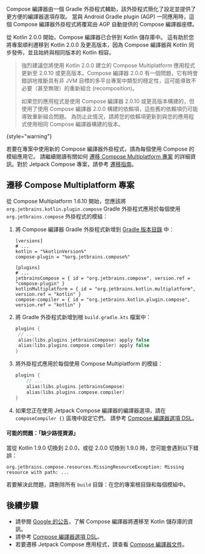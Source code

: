 [//]: # (title: 更新 Compose 編譯器)

Compose 編譯器由一個 Gradle 外掛程式輔助，該外掛程式簡化了設定並提供了更方便的編譯器選項存取。
當與 Android Gradle plugin (AGP) 一同應用時，這個 Compose 編譯器外掛程式將覆寫由 AGP 自動提供的 Compose 編譯器座標。

從 Kotlin 2.0.0 開始，Compose 編譯器已合併到 Kotlin 儲存庫中。
這有助於您將專案順利遷移到 Kotlin 2.0.0 及更高版本，因為 Compose 編譯器與 Kotlin 同步發佈，並且始終與相同版本的 Kotlin 相容。

> 強烈建議您將使用 Kotlin 2.0.0 建立的 Compose Multiplatform 應用程式更新至 2.0.10 或更高版本。Compose 編譯器 2.0.0 有一個問題，它有時會錯誤地推斷具有非 JVM 目標的多平台專案中類型的穩定性，這可能導致不必要（甚至無限）的重新組合 (recomposition)。
>
> 如果您的應用程式是使用 Compose 編譯器 2.0.10 或更高版本構建的，但使用了使用 Compose 編譯器 2.0.0 構建的依賴項，這些舊的依賴項仍可能導致重新組合問題。
> 為防止此情況，請將您的依賴項更新到與您的應用程式使用相同 Compose 編譯器構建的版本。
>
{style="warning"}

若要在專案中使用新的 Compose 編譯器外掛程式，請為每個使用 Compose 的模組應用它。
請繼續閱讀有關如何 [遷移 Compose Multiplatform 專案](#migrating-a-compose-multiplatform-project) 的詳細資訊。對於 Jetpack Compose 專案，請參考 [遷移指南](https://kotlinlang.org/docs/compose-compiler-migration-guide.html#migrating-a-jetpack-compose-project)。

## 遷移 Compose Multiplatform 專案

從 Compose Multiplatform 1.6.10 開始，您應該將 `org.jetbrains.kotlin.plugin.compose` Gradle 外掛程式應用於每個使用 `org.jetbrains.compose` 外掛程式的模組：

1. 將 Compose 編譯器 Gradle 外掛程式新增到 [Gradle 版本目錄](https://docs.gradle.org/current/userguide/platforms.html#sub:conventional-dependencies-toml) 中：

    ```
    [versions]
    # ...
    kotlin = "%kotlinVersion%"
    compose-plugin = "%org.jetbrains.compose%"
 
    [plugins]
    # ...
    jetbrainsCompose = { id = "org.jetbrains.compose", version.ref = "compose-plugin" }
    kotlinMultiplatform = { id = "org.jetbrains.kotlin.multiplatform", version.ref = "kotlin" }
    compose-compiler = { id = "org.jetbrains.kotlin.plugin.compose", version.ref = "kotlin" }
    ```

2. 將 Gradle 外掛程式新增到根 `build.gradle.kts` 檔案中：

    ```kotlin
    plugins {
     // ...
     alias(libs.plugins.jetbrainsCompose) apply false
     alias(libs.plugins.compose.compiler) apply false
    }
    ```

3. 將外掛程式應用於每個使用 Compose Multiplatform 的模組：

    ```kotlin
    plugins { 
        // ...
        alias(libs.plugins.jetbrainsCompose)
        alias(libs.plugins.compose.compiler)
    }
    ```

4. 如果您正在使用 Jetpack Compose 編譯器的編譯器選項，請在 `composeCompiler {}` 區塊中設定它們。
   請參考 [Compose 編譯器選項 DSL](https://kotlinlang.org/docs/compose-compiler-options.html)。

#### 可能的問題：「缺少路徑資源」

當從 Kotlin 1.9.0 切換到 2.0.0，或從 2.0.0 切換到 1.9.0 時，您可能會遇到以下錯誤：

```
org.jetbrains.compose.resources.MissingResourceException: Missing resource with path: ...
```

若要解決此問題，請刪除所有 `build` 目錄：在您的專案根目錄和每個模組中。

## 後續步驟

* 請參閱 [Google 的公告](https://android-developers.googleblog.com/2024/04/jetpack-compose-compiler-moving-to-kotlin-repository.html)，了解 Compose 編譯器將遷移至 Kotlin 儲存庫的資訊。
* 請參考 [Compose 編譯器選項 DSL](https://kotlinlang.org/docs/compose-compiler-options.html)。
* 若要遷移 Jetpack Compose 應用程式，請查看 [Compose 編譯器文件](https://kotlinlang.org/docs/compose-compiler-migration-guide.html)。